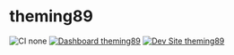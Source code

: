 # theming89

![CI none](https://img.shields.io/badge/ci-none-orange.svg)
[![Dashboard theming89](https://img.shields.io/badge/dashboard-theming89-yellow.svg)](https://dashboard.pantheon.io/sites/a2ae568a-17c0-406e-82b7-653f24e170ec#dev/code)
[![Dev Site theming89](https://img.shields.io/badge/site-theming89-blue.svg)](http://dev-theming89.pantheonsite.io/)
